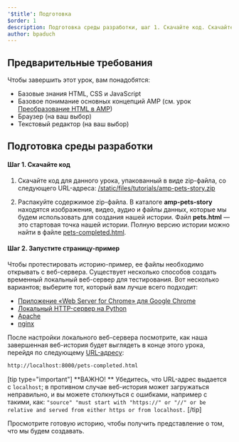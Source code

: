 ```yaml
---
'$title': Подготовка
$order: 1
description: Подготовка среды разработки, шаг 1. Скачайте код. Скачайте код примера для данного урока либо в виде ZIP-файла, либо через git...
author: bpaduch
---
```


## Предварительные требования

Чтобы завершить этот урок, вам понадобятся:

- Базовые знания HTML, CSS и JavaScript
- Базовое понимание основных концепций AMP (см. урок [Преобразование HTML в AMP](../../../../documentation/guides-and-tutorials/start/converting/index.md?format=websites))
- Браузер (на ваш выбор)
- Текстовый редактор (на ваш выбор)

## Подготовка среды разработки

#### Шаг 1. Скачайте код

1. Скачайте код для данного урока, упакованный в виде zip-файла, со следующего URL-адреса: <a href="/static/files/tutorials/amp-pets-story.zip">/static/files/tutorials/amp-pets-story.zip</a>

2. Распакуйте содержимое zip-файла. В каталоге **amp-pets-story** находятся изображения, видео, аудио и файлы данных, которые мы будем использовать для создания нашей истории. Файл **pets.html** — это стартовая точка нашей истории. Полную версию истории можно найти в файле [pets-completed.html](https://github.com/ampproject/docs/blob/master/tutorial_source/amp-pets-story/pets-completed.html).

#### Шаг 2. Запустите страницу-пример

Чтобы протестировать историю-пример, ее файлы необходимо открывать с веб-сервера. Существует несколько способов создать временный локальный веб-сервер для тестирования. Вот несколько вариантов; выберите тот, который вам лучше всего подходит:

- [Приложение «Web Server for Chrome» для Google Chrome](https://chrome.google.com/webstore/detail/web-server-for-chrome/ofhbbkphhbklhfoeikjpcbhemlocgigb)
- [Локальный HTTP-сервер на Python](https://developer.mozilla.org/en-US/docs/Learn/Common_questions/set_up_a_local_testing_server#Running_a_simple_local_HTTP_server)
- [Apache](https://httpd.apache.org/docs/2.4/getting-started.html)
- [nginx](http://nginx.org/)

После настройки локального веб-сервера посмотрите, как наша завершенная веб-история будет выглядеть в конце этого урока, перейдя по следующему <a href="http://localhost:8000/pets-completed.html">URL-адресу</a>:

```html
http://localhost:8000/pets-completed.html
```

[tip type="important"] **ВАЖНО! ** Убедитесь, что URL-адрес выдается с `localhost`; в противном случае веб-история может загружаться неправильно, и вы можете столкнуться с ошибками, например с такими, как: `"source" "must start with "https://" or "//" or be relative and served from either https or from localhost.` [/tip]

Просмотрите готовую историю, чтобы получить представление о том, что мы будем создавать.
